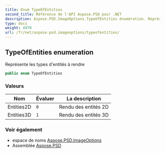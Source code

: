 ```yaml
---
title: Enum TypeOfEntities
second_title: Référence de l'API Aspose.PSD pour .NET
description: Aspose.PSD.ImageOptions.TypeOfEntities énumération. Représente les types dentités à rendre
type: docs
weight: 4970
url: /fr/net/aspose.psd.imageoptions/typeofentities/
---
```

## TypeOfEntities enumeration

Représente les types d'entités à rendre

```csharp
public enum TypeOfEntities
```

### Valeurs

| Nom | Évaluer | La description |
| --- | --- | --- |
| Entities2D | `0` | Rendu des entités 2D |
| Entities3D | `1` | Rendu des entités 3D |

### Voir également

* espace de noms [Aspose.PSD.ImageOptions](../../aspose.psd.imageoptions/)
* Assemblée [Aspose.PSD](../../)


